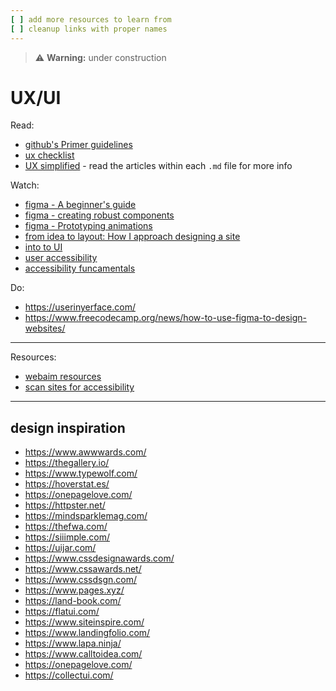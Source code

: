 ```yaml
---
[ ] add more resources to learn from
[ ] cleanup links with proper names
---
```


>:warning: **Warning:** under construction
# UX/UI

Read:
* [github's Primer guidelines](https://primer.style/design/)
* [ux checklist](http://uxchecklist.github.io)
* [UX simplified](https://github.com/SteveBarnett/Checklists) - read the articles within each `.md` file for more info


Watch:
* [figma - A beginner's guide](https://www.youtube.com/watch?v=eZJOSK4gXl4)  
* [figma - creating robust components](https://www.youtube.com/watch?v=hnx5UWaP_jo)
* [figma - Prototyping animations](https://www.youtube.com/watch?v=ps6p9e6QmgY)
* [from idea to layout: How I approach designing a site](https://www.youtube.com/watch?v=KYFwcIRx16g) 
* [into to UI](https://youtu.be/o3VHJ7g7M08)
* [user accessibility](https://youtu.be/cOmehxAU_4s)
* [accessibility funcamentals](https://www.youtube.com/watch?v=z8xUCzToff8)


Do:
* https://userinyerface.com/
* https://www.freecodecamp.org/news/how-to-use-figma-to-design-websites/
---

Resources:
* [webaim resources](https://webaim.org/resources/)
* [scan sites for accessibility](https://accessibleweb.com/website-accessibility-checker/)

---

## design inspiration
* https://www.awwwards.com/
* https://thegallery.io/
* https://www.typewolf.com/
* https://hoverstat.es/
* https://onepagelove.com/
* https://httpster.net/
* https://mindsparklemag.com/
* https://thefwa.com/
* https://siiimple.com/
* https://uijar.com/
* https://www.cssdesignawards.com/
* https://www.cssawards.net/
* https://www.cssdsgn.com/
* https://www.pages.xyz/
* https://land-book.com/
* https://flatui.com/
* https://www.siteinspire.com/
* https://www.landingfolio.com/
* https://www.lapa.ninja/
* https://www.calltoidea.com/
* https://onepagelove.com/
* https://collectui.com/
